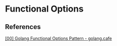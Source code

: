 # Functional Options


## References

[[00] Golang Functional Options Pattern - golang.cafe](https://golang.cafe/blog/golang-functional-options-pattern.html)
